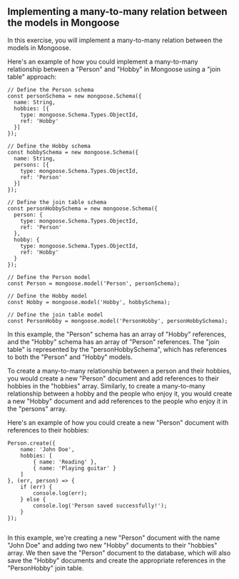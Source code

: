 ## Implementing a many-to-many relation between the models in Mongoose

In this exercise, you will implement a many-to-many relation between the models in Mongoose. 

Here's an example of how you could implement a many-to-many relationship between a "Person" and "Hobby" in Mongoose 
using a "join table" approach:

```JS
// Define the Person schema
const personSchema = new mongoose.Schema({
  name: String,
  hobbies: [{
    type: mongoose.Schema.Types.ObjectId,
    ref: 'Hobby'
  }]
});

// Define the Hobby schema
const hobbySchema = new mongoose.Schema({
  name: String,
  persons: [{
    type: mongoose.Schema.Types.ObjectId,
    ref: 'Person'
  }]
});

// Define the join table schema
const personHobbySchema = new mongoose.Schema({
  person: {
    type: mongoose.Schema.Types.ObjectId,
    ref: 'Person'
  },
  hobby: {
    type: mongoose.Schema.Types.ObjectId,
    ref: 'Hobby'
  }
});

// Define the Person model
const Person = mongoose.model('Person', personSchema);

// Define the Hobby model
const Hobby = mongoose.model('Hobby', hobbySchema);

// Define the join table model
const PersonHobby = mongoose.model('PersonHobby', personHobbySchema);

```

In this example, the "Person" schema has an array of "Hobby" references, and the "Hobby" schema has an array of "Person" 
references. The "join table" is represented by the "personHobbySchema", which has references to both the "Person" and 
"Hobby" models.

To create a many-to-many relationship between a person and their hobbies, you would create a new "Person" document and 
add references to their hobbies in the "hobbies" array. Similarly, to create a many-to-many relationship between a hobby 
and the people who enjoy it, you would create a new "Hobby" document and add references to the people who enjoy it in 
the "persons" array.

Here's an example of how you could create a new "Person" document with references to their hobbies:

```JS
Person.create({
    name: 'John Doe',
    hobbies: [
        { name: 'Reading' },
        { name: 'Playing guitar' }
    ]
}, (err, person) => {
    if (err) {
        console.log(err);
    } else {
        console.log('Person saved successfully!');
    }
});


```

In this example, we're creating a new "Person" document with the name "John Doe" and adding two new "Hobby" 
documents to their "hobbies" array. We then save the "Person" document to the database, which will also save the 
"Hobby" documents and create the appropriate references in the "PersonHobby" join table.
